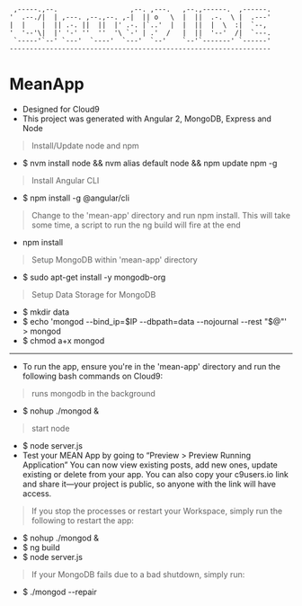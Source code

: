      ,-----.,--.                  ,--. ,---.   ,--.,------.  ,------.
    '  .--./|  | ,---. ,--.,--. ,-|  || o   \  |  ||  .-.  \ |  .---'
    |  |    |  || .-. ||  ||  |' .-. |`..'  |  |  ||  |  \  :|  `--, 
    '  '--'\|  |' '-' ''  ''  '\ `-' | .'  /   |  ||  '--'  /|  `---.
     `-----'`--' `---'  `----'  `---'  `--'    `--'`-------' `------'
    ----------------------------------------------------------------- 


# MeanApp

- Designed for Cloud9
- This project was generated with Angular 2, MongoDB, Express and Node
> Install/Update node and npm
- $	nvm install node && nvm alias default node && npm update npm -g
> Install Angular CLI
- $	npm install -g @angular/cli 
> Change to the 'mean-app' directory and run npm install. This will take some time, a script to run the ng build will fire at the end
- npm install
> Setup MongoDB within 'mean-app' directory
- $	sudo apt-get install -y mongodb-org
> Setup Data Storage for MongoDB
- $	mkdir data
- $	echo 'mongod --bind_ip=$IP --dbpath=data --nojournal --rest "$@"' > mongod
- $	chmod a+x mongod
---
- To run the app, ensure you're in the 'mean-app' directory and run the following bash commands on Cloud9:
> runs mongodb in the background
- $	nohup ./mongod &
> start node
- $	node server.js
- Test your MEAN App by going to “Preview > Preview Running Application” You can now view existing posts, add new ones, update existing or delete from your app. You can also copy your c9users.io link and share it—your project is public, so anyone with the link will have access.
> If you stop the processes or restart your Workspace, simply run the following to restart the app:
- $	nohup ./mongod &
- $ ng build
- $ node server.js
> If your MongoDB fails due to a bad shutdown, simply run:
- $ ./mongod --repair

